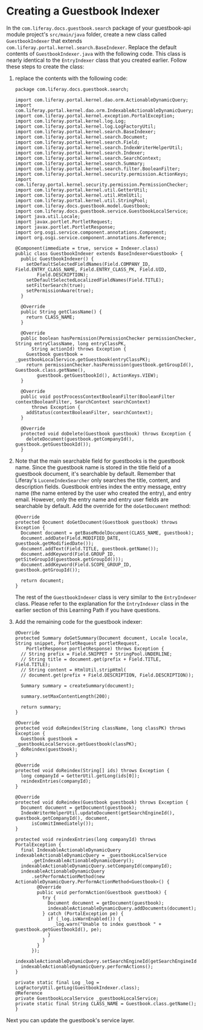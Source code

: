 # Creating a Guestbook Indexer [](id=creating-a-guestbook-indexer)

In the `com.liferay.docs.guestbook.search` package of your guestbook-api module 
project's `src/main/java` folder, create a new class called `GuestbookIndexer` 
that extends `com.liferay.portal.kernel.search.BaseIndexer`. Replace the default
contents of `GuestbookIndexer.java` with the following code. This class is 
nearly identical to the `EntryIndexer` class that you created earlier. Follow 
these steps to create the class:

1.  replace the contents with the following code:

        package com.liferay.docs.guestbook.search;

        import com.liferay.portal.kernel.dao.orm.ActionableDynamicQuery;
        import com.liferay.portal.kernel.dao.orm.IndexableActionableDynamicQuery;
        import com.liferay.portal.kernel.exception.PortalException;
        import com.liferay.portal.kernel.log.Log;
        import com.liferay.portal.kernel.log.LogFactoryUtil;
        import com.liferay.portal.kernel.search.BaseIndexer;
        import com.liferay.portal.kernel.search.Document;
        import com.liferay.portal.kernel.search.Field;
        import com.liferay.portal.kernel.search.IndexWriterHelperUtil;
        import com.liferay.portal.kernel.search.Indexer;
        import com.liferay.portal.kernel.search.SearchContext;
        import com.liferay.portal.kernel.search.Summary;
        import com.liferay.portal.kernel.search.filter.BooleanFilter;
        import com.liferay.portal.kernel.security.permission.ActionKeys;
        import com.liferay.portal.kernel.security.permission.PermissionChecker;
        import com.liferay.portal.kernel.util.GetterUtil;
        import com.liferay.portal.kernel.util.HtmlUtil;
        import com.liferay.portal.kernel.util.StringPool;
        import com.liferay.docs.guestbook.model.Guestbook;
        import com.liferay.docs.guestbook.service.GuestbookLocalService;
        import java.util.Locale;
        import javax.portlet.PortletRequest;
        import javax.portlet.PortletResponse;
        import org.osgi.service.component.annotations.Component;
        import org.osgi.service.component.annotations.Reference;

        @Component(immediate = true, service = Indexer.class)
        public class GuestbookIndexer extends BaseIndexer<Guestbook> {
          public GuestbookIndexer() {
            setDefaultSelectedFieldNames(Field.COMPANY_ID, Field.ENTRY_CLASS_NAME, Field.ENTRY_CLASS_PK, Field.UID,
                Field.DESCRIPTION);
            setDefaultSelectedLocalizedFieldNames(Field.TITLE);
            setFilterSearch(true);
            setPermissionAware(true);
          }

          @Override
          public String getClassName() {
            return CLASS_NAME;
          }

          @Override
          public boolean hasPermission(PermissionChecker permissionChecker, String entryClassName, long entryClassPK,
              String actionId) throws Exception {
            Guestbook guestbook = _guestbookLocalService.getGuestbook(entryClassPK);
            return permissionChecker.hasPermission(guestbook.getGroupId(), Guestbook.class.getName(),
                guestbook.getGuestbookId(), ActionKeys.VIEW);
          }

          @Override
          public void postProcessContextBooleanFilter(BooleanFilter contextBooleanFilter, SearchContext searchContext)
              throws Exception {
            addStatus(contextBooleanFilter, searchContext);
          }

          @Override
          protected void doDelete(Guestbook guestbook) throws Exception {
            deleteDocument(guestbook.getCompanyId(), guestbook.getGuestbookId());
          }

2.  Note that the main searchable field for guestbooks is the guestbook name. 
    Since the guestbook name is stored in the title field of a guestbook 
    document, it's searchable by default. Remember that Liferay's `LuceneIndexSearcher` only searches the title, content, and description 
    fields. Guestbook entries index the entry message, entry name (the name 
    entered by the user who created the entry), and entry email. However, only 
    the entry name and entry user fields are searchable by default. Add the 
    override for the `doGetDocument` method:
  
        @Override
        protected Document doGetDocument(Guestbook guestbook) throws Exception {
          Document document = getBaseModelDocument(CLASS_NAME, guestbook);
          document.addDate(Field.MODIFIED_DATE, guestbook.getModifiedDate());
          document.addText(Field.TITLE, guestbook.getName());
          document.addKeyword(Field.GROUP_ID, getSiteGroupId(guestbook.getGroupId()));
          document.addKeyword(Field.SCOPE_GROUP_ID, guestbook.getGroupId());

          return document;
        }

    The rest of the `GuestbookIndexer` class is very similar to the 
    `EntryIndexer` class. Please refer to the explanation for the 
    `EntryIndexer` class in the earlier section of this Learning Path if you 
    have questions.

3.  Add the remaining code for the guestbook indexer:
      
        @Override
        protected Summary doGetSummary(Document document, Locale locale, String snippet, PortletRequest portletRequest,
            PortletResponse portletResponse) throws Exception {
          // String prefix = Field.SNIPPET + StringPool.UNDERLINE;
          // String title = document.get(prefix + Field.TITLE, Field.TITLE);
          // String content = HtmlUtil.stripHtml(
          // document.get(prefix + Field.DESCRIPTION, Field.DESCRIPTION));

          Summary summary = createSummary(document);

          summary.setMaxContentLength(200);

          return summary;
        }

        @Override
        protected void doReindex(String className, long classPK) throws Exception {
          Guestbook guestbook = _guestbookLocalService.getGuestbook(classPK);
          doReindex(guestbook);
        }

        @Override
        protected void doReindex(String[] ids) throws Exception {
          long companyId = GetterUtil.getLong(ids[0]);
          reindexEntries(companyId);
        }

        @Override
        protected void doReindex(Guestbook guestbook) throws Exception {
          Document document = getDocument(guestbook);
          IndexWriterHelperUtil.updateDocument(getSearchEngineId(), guestbook.getCompanyId(), document,
              isCommitImmediately());
        }

        protected void reindexEntries(long companyId) throws PortalException {
          final IndexableActionableDynamicQuery indexableActionableDynamicQuery = _guestbookLocalService
              .getIndexableActionableDynamicQuery();
          indexableActionableDynamicQuery.setCompanyId(companyId);
          indexableActionableDynamicQuery
              .setPerformActionMethod(new ActionableDynamicQuery.PerformActionMethod<Guestbook>() {
                @Override
                public void performAction(Guestbook guestbook) {
                  try {
                    Document document = getDocument(guestbook);
                    indexableActionableDynamicQuery.addDocuments(document);
                  } catch (PortalException pe) {
                    if (_log.isWarnEnabled()) {
                      _log.warn("Unable to index guestbook " + guestbook.getGuestbookId(), pe);
                    }
                  }
                }
              });
          indexableActionableDynamicQuery.setSearchEngineId(getSearchEngineId());
          indexableActionableDynamicQuery.performActions();
        }

        private static final Log _log = LogFactoryUtil.getLog(GuestbookIndexer.class);
        @Reference
        private GuestbookLocalService _guestbookLocalService;
        private static final String CLASS_NAME = Guestbook.class.getName();
        }
        
Next you can update the guestbook's service layer.